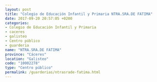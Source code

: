 ```yaml
---
layout: post
title: "Colegio de Educación Infantil y Primaria NTRA.SRA.DE FATIMA"
date: 2017-09-20 20:57:05 +0200
categories:
- Colegio de Educación Infantil y Primaria
- caceres
- galisteo
- Centro público
- guarderia
name: "NTRA.SRA.DE FATIMA"
province: "Cáceres"
location: "Galisteo"
code: "10002278"
type: "Centro público"
permalink: /guarderias/ntrasrade-fatima.html
---
```

